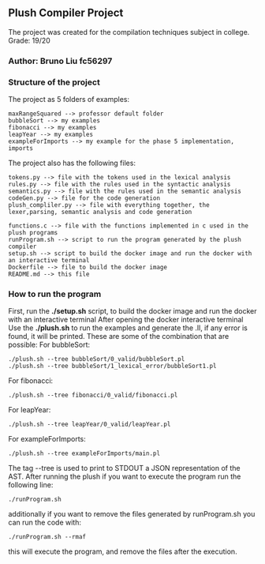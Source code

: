 ## Plush Compiler Project
The project was created for the compilation techniques subject in college. <br>
Grade: 19/20

### Author: Bruno Liu fc56297

### Structure of the project
The project as 5 folders of examples:

    maxRangeSquared --> professor default folder
    bubbleSort --> my examples
    fibonacci --> my examples
    leapYear --> my examples
    exampleForImports --> my example for the phase 5 implementation, imports

The project also has the following files:

    tokens.py --> file with the tokens used in the lexical analysis
    rules.py --> file with the rules used in the syntactic analysis
    semantics.py --> file with the rules used in the semantic analysis
    codeGen.py --> file for the code generation
    plush_compliler.py --> file with everything together, the lexer,parsing, semantic analysis and code generation
    
    functions.c --> file with the functions implemented in c used in the plush programs
    runProgram.sh --> script to run the program generated by the plush compiler
    setup.sh --> script to build the docker image and run the docker with an interactive terminal
    Dockerfile --> file to build the docker image
    README.md --> this file

### How to run the program
First, run the **./setup.sh** script, to build the docker image and run the docker with an interactive terminal
After opening the docker interactive terminal
Use the **./plush.sh** to run the examples and generate the .ll, if any error is found, it will be printed. These are some of the combination that are possible:
For bubbleSort:

    ./plush.sh --tree bubbleSort/0_valid/bubbleSort.pl
    ./plush.sh --tree bubbleSort/1_lexical_error/bubbleSort1.pl

For fibonacci:

    ./plush.sh --tree fibonacci/0_valid/fibonacci.pl

For leapYear:

    ./plush.sh --tree leapYear/0_valid/leapYear.pl

For exampleForImports:

    ./plush.sh --tree exampleForImports/main.pl

The tag --tree is used to print to STDOUT a JSON representation of the AST.
After running the plush if you want to execute the program run the following line:

    ./runProgram.sh

additionally if you want to remove the files generated by runProgram.sh you can run the code with:

    ./runProgram.sh --rmaf

this will execute the program, and remove the files after the execution.

